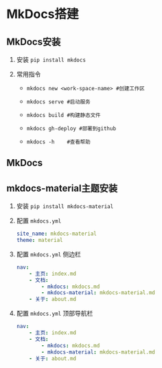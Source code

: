 # MkDocs搭建

## MkDocs安装

1. 安装 ```pip install mkdocs```
2. 常用指令

   + `mkdocs new <work-space-name> #创建工作区`

   + `mkdocs serve #启动服务`

   + `mkdocs build #构建静态文件`

   + `mkdocs gh-deploy #部署到github`
   
   + `mkdocs -h    #查看帮助`

## MkDocs

## mkdocs-material主题安装

1. 安装 `pip install mkdocs-material`
2. 配置 `mkdocs.yml`

   ```yml
   site_name: mkdocs-material
   theme: material
   ```

3. 配置 `mkdocs.yml` 侧边栏

   ```yml
   nav:
       - 主页: index.md
       - 文档:
           - mkdocs: mkdocs.md
           - mkdocs-material: mkdocs-material.md
       - 关于: about.md
   ```

4. 配置 `mkdocs.yml` 顶部导航栏

   ```yml
   nav:
       - 主页: index.md
       - 文档:
           - mkdocs: mkdocs.md
           - mkdocs-material: mkdocs-material.md
       - 关于: about.md
   ```
